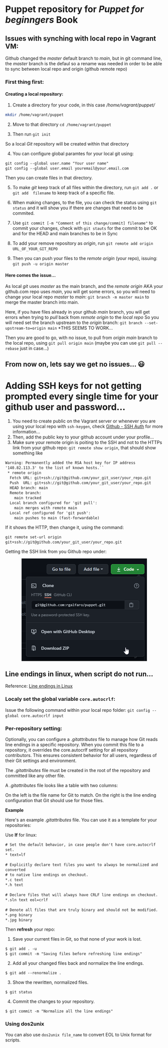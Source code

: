 # Puppet repository for _Puppet for beginngers_ Book
## Issues with synching with local repo in Vagrant VM:
Github changed the _master_ default branch to _main_, but in git command line, the _master_ branch is the defaul
so a rename was needed in order to be able to sync between local repo and origin (github remote repo)

### First thing first:
#### Creating a local repository:
1. Create a directory for your code, in this case _/home/vagrant/puppet/_  
```bash
mkdir /home/vagrant/puppet 
```
2. Move to that directory  `cd /home/vagrant/puppet`

3. Then run `git init` 

So a local _Git_ repository will be created within that directory

4. You can configure global paramtes for your local git using: 
```git 
git config --global user.name "Your user name"
git config --global user.email youremail@your.email.com
```

Then you can create files in that directory. 

5. To make _git_ keep track of all files within the directory, run ``git add .`` or ``git add  filename`` to keep track of a specific file.

6. When making changes, to the file, you can check the status using ``git status`` and it will show you if there are changes that need to be commited.

7. Use ``git commit [-m "Comment of this change/commit] filename"`` to commit your changes, check with ``git stauts`` for the commit to be OK and for the HEAD and main branches to be in Sync

8. To add your remove repository as _origin_, run ``git remote add origin URL_OF_YOUR_GIT_REPO``

9. Then you can push your files to the _remote origin_ (your repo), issuing: ``git push -u origin master``

#### Here comes the issue...
As local _git_ uses _master_ as the main branch, and the _remote origin_ AKA your github.com repo uses _main_, you will get some errors, so you will need to change your local repo _master_ to _main_:
``git branch -m master main`` to merge the master branch into main.

Here, if you have files already in your github _main_ branch, you will get errors when trying to *pull* back from _remote origin_ to the _local repo_
So you will need set the branch upstream to the _origin_ branch: ``git branch --set-upstream-to=origin main`` *THIS SEEMS TO WORK...

Then you are good to go, with no issue, to pull from _origin main_ branch to the local repo, using ``git pull origin main`` (maybe you can use  ``git pull --rebase`` just in case...)

## From now on, lets say we get no issues... :smiley:

# Adding SSH keys for not getting prompted every single time for your github user and password... 

1. You need to create public on the Vagrant server or whenever you are using your local repo with ``ssh-keygen``, check [Github - SSH Auth](https://docs.github.com/en/github/authenticating-to-github/connecting-to-github-with-ssh/generating-a-new-ssh-key-and-adding-it-to-the-ssh-agent#about-ssh-key-generation) for more information...
2. Then, add the public key to your github account under your profile...
3. Make sure your remote origin is poiting to the SSH and not to the HTTPs link from your github repo: ``git remote show origin``, that should show something like 

```
Warning: Permanently added the RSA host key for IP address '140.82.113.3' to the list of known hosts.``
 * remote origin
  Fetch URL: git+ssh://git@github.com/your_git_user/your_repo.git
  Push  URL: git+ssh://git@github.com/your_git_user/your_repo.git
  HEAD branch: main
  Remote branch:
    main tracked
  Local branch configured for 'git pull':
    main merges with remote main
  Local ref configured for 'git push':
    main pushes to main (fast-forwardable)
```
If it shows the HTTP, then change it, using the command:
``` 
git remote set-url origin git+ssh://git@github.com/your_git_user/your_repo.git
```
Getting the SSH link from you Github repo under:

<p align="center">
  <img align="center" src=/images/githubssh.png />
</p>

## Line endings in linux, when script do not run... 
Reference: [Line endings in Linux](https://docs.github.com/en/github/getting-started-with-github/getting-started-with-git/configuring-git-to-handle-line-endings)
### Localy set the global variable `core.autocrlf`:
Issue the following command within your local repo folder:
``git config --global core.autocrlf input``

### Per-repository setting:
Optionally, you can configure a _.gitattributes_ file to manage how Git reads line endings in a specific repository. When you commit this file to a repository, it overrides the core.autocrlf setting for all repository contributors. This ensures consistent behavior for all users, regardless of their Git settings and environment.

The _.gitattributes_ file must be created in the root of the repository and committed like any other file.

A _.gitattributes_ file looks like a table with two columns:

On the left is the file name for Git to match.
On the right is the line ending configuration that Git should use for those files.

**Example** 

Here's an example _.gitattributes_ file. You can use it as a template for your repositories:

Use **lf** for linux:

```
# Set the default behavior, in case people don't have core.autocrlf set.
* text=lf

# Explicitly declare text files you want to always be normalized and converted
# to native line endings on checkout.
*.c text
*.h text

# Declare files that will always have CRLF line endings on checkout.
*.sln text eol=crlf

# Denote all files that are truly binary and should not be modified.
*.png binary
*.jpg binary
```
Then **refresh** your repo:


1. Save your current files in Git, so that none of your work is lost.
``` 
$ git add . -u 
$ git commit -m "Saving files before refreshing line endings" 
```

2. Add all your changed files back and normalize the line endings.
```
$ git add --renormalize .
```

3. Show the rewritten, normalized files.
```
$ git status
``` 

4. Commit the changes to your repository.
```
$ git commit -m "Normalize all the line endings"
```
### Using dos2unix
You can also use `dos2unix file_name` to convert EOL to Unix format for scripts. 
